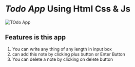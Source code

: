 #  *Todo App* Using Html Css & Js
![TOdo App](https://github.com/Deepak-kumar-saini2/todo-app-html-css-js/blob/5f8e4ce219f1b89897e1fee38d58e9ae7aaa1693/todo%20app.PNG?raw=true)

## Features is this app
1. You can write any thing of any length in input box
2. can add this note by clicking plus button or Enter Button
3. You can delete a note by clicking on delete button

